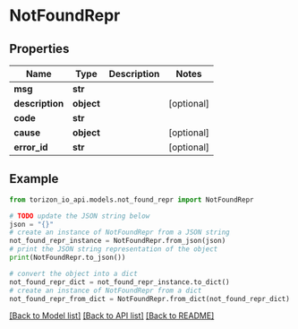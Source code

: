 # NotFoundRepr


## Properties

Name | Type | Description | Notes
------------ | ------------- | ------------- | -------------
**msg** | **str** |  | 
**description** | **object** |  | [optional] 
**code** | **str** |  | 
**cause** | **object** |  | [optional] 
**error_id** | **str** |  | [optional] 

## Example

```python
from torizon_io_api.models.not_found_repr import NotFoundRepr

# TODO update the JSON string below
json = "{}"
# create an instance of NotFoundRepr from a JSON string
not_found_repr_instance = NotFoundRepr.from_json(json)
# print the JSON string representation of the object
print(NotFoundRepr.to_json())

# convert the object into a dict
not_found_repr_dict = not_found_repr_instance.to_dict()
# create an instance of NotFoundRepr from a dict
not_found_repr_from_dict = NotFoundRepr.from_dict(not_found_repr_dict)
```
[[Back to Model list]](../README.md#documentation-for-models) [[Back to API list]](../README.md#documentation-for-api-endpoints) [[Back to README]](../README.md)


